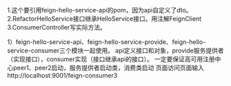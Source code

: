 1.这个要引用feign-hello-service-api的pom，因为api自定义了dto。
2.RefactorHelloService接口继承HelloService接口。用注解FeignClient
3.ConsumerController写实际方法。

1）feign-hello-service-api、feign-hello-service-provide、feign-hello-service-consumer三个模块一起使用。
api定义接口和对象，provide服务提供者（实现接口），consumer实现（接口继承api的接口）。
一定要保证高可用注册中心peer1、peer2启动，服务提供者启动类，消费类启动
页面访问页面输入http://localhost:9001/feign-consumer3